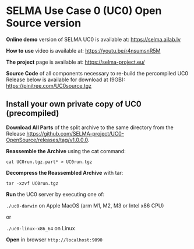 # SELMA Use Case 0 (UC0) Open Source version

<B>Online demo</B> version of SELMA UC0 is available at: https://selma.ailab.lv

<B>How to use</B> video is available at: https://youtu.be/r4nsumsnR5M

<B>The project</B> page is available at: https://selma-project.eu/

<B>Source Code</B> of all components necessary to re-build the percompiled UC0 Release below is available for download at (9GB): https://pinitree.com/UC0source.tgz 

## Install your own private copy of UC0 (precompiled)

<B>Download All Parts</B> of the split archive to the same directory from the Release https://github.com/SELMA-project/UC0-OpenSource/releases/tag/v1.0.0.0.

<B>Reassemble the Archive</B> using the cat command:

```
cat UC0run.tgz.part* > UC0run.tgz
```

<B>Decompress the Reassembled Archive</B> with tar:
```
tar -xzvf UC0run.tgz
```

<B>Run</B> the UC0 server by executing one of:

`./uc0-darwin` on Apple MacOS (arm M1, M2, M3 or Intel x86 CPU) 

or

`./uc0-linux-x86_64` on Linux


<B>Open</B> in browser `http://localhost:9090`


